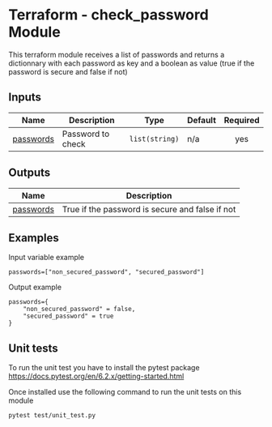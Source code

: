 # Terraform - check_password Module
This terraform module receives a list of passwords and returns a dictionnary with each password as key and a boolean as value (true if the password is secure and false if not)

## Inputs

| Name | Description | Type | Default | Required |
|------|-------------|------|---------|:--------:|
| <a name="input_passwords"></a> [passwords](#input\_passwords) | Password to check | `list(string)` | n/a | yes |

## Outputs

| Name | Description |
|------|-------------|
| <a name="output_passwords"></a> [passwords](#output\_passwords) | True if the password is secure and false if not |

## Examples

Input variable example
```
passwords=["non_secured_password", "secured_password"]
```

Output example
```
passwords={
    "non_secured_password" = false,
    "secured_password" = true
}
```

## Unit tests
To run the unit test you have to install the pytest package 
https://docs.pytest.org/en/6.2.x/getting-started.html

Once installed use the following command to run the unit tests on this module
```
pytest test/unit_test.py
```

